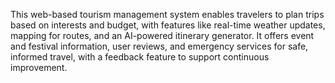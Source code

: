 This web-based tourism management system enables travelers to plan trips based on interests and budget, with features like real-time weather updates, mapping for routes, and an AI-powered itinerary generator. It offers event and festival information, user reviews, and emergency services for safe, informed travel, with a feedback feature to support continuous improvement.
